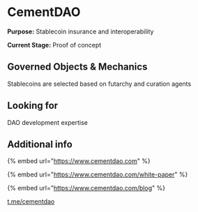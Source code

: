 # CementDAO

**Purpose:** Stablecoin insurance and interoperability

**Current Stage:** Proof of concept

## Governed Objects & Mechanics <a id="governed-objects-and-mechanics"></a>

Stablecoins are selected based on futarchy and curation agents

## Looking for <a id="looking-for"></a>

DAO development expertise

## Additional info <a id="additional-info"></a>

{% embed url="https://www.cementdao.com" %}

{% embed url="https://www.cementdao.com/white-paper" %}

{% embed url="https://www.cementdao.com/blog" %}

[t.me/cementdao](http://t.me/cementdao)

